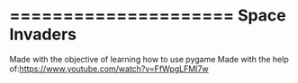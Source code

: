 =====================
Space Invaders
=====================

Made with the objective of learning how to use pygame
Made with the help of:https://www.youtube.com/watch?v=FfWpgLFMI7w